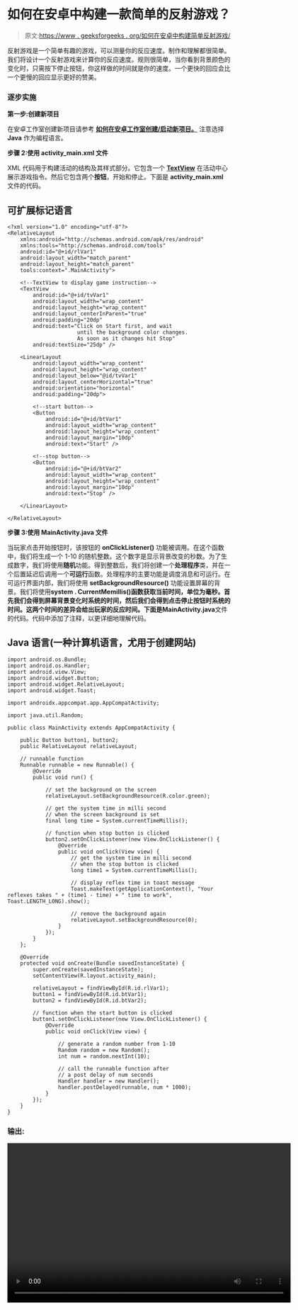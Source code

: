 # 如何在安卓中构建一款简单的反射游戏？

> 原文:[https://www . geeksforgeeks . org/如何在安卓中构建简单反射游戏/](https://www.geeksforgeeks.org/how-to-build-a-simple-reflex-game-in-android/)

反射游戏是一个简单有趣的游戏，可以测量你的反应速度。制作和理解都很简单。我们将设计一个反射游戏来计算你的反应速度。规则很简单，当你看到背景颜色的变化时，只需按下停止按钮，你这样做的时间就是你的速度。一个更快的回应会比一个更慢的回应显示更好的赞美。

### 逐步实施

**第一步:创建新项目**

在安卓工作室创建新项目请参考 [**如何在安卓工作室创建/启动新项目。**](https://www.geeksforgeeks.org/android-how-to-create-start-a-new-project-in-android-studio/) 注意选择 **Java** 作为编程语言。

**步骤 2:使用 activity_main.xml 文件**

XML 代码用于构建活动的结构及其样式部分。它包含一个 [**TextView**](https://www.geeksforgeeks.org/textview-widget-in-android-using-java-with-examples/) 在活动中心展示游戏指令。然后它包含两个**按钮**，开始和停止。下面是 **activity_main.xml** 文件的代码。

## 可扩展标记语言

```
<?xml version="1.0" encoding="utf-8"?>
<RelativeLayout
    xmlns:android="http://schemas.android.com/apk/res/android"
    xmlns:tools="http://schemas.android.com/tools"
    android:id="@+id/rlVar1"
    android:layout_width="match_parent"
    android:layout_height="match_parent"
    tools:context=".MainActivity">

    <!--TextView to display game instruction-->
    <TextView
        android:id="@+id/tvVar1"
        android:layout_width="wrap_content"
        android:layout_height="wrap_content"
        android:layout_centerInParent="true"
        android:padding="20dp"
        android:text="Click on Start first, and wait
                      until the background color changes.
                      As soon as it changes hit Stop"
        android:textSize="25dp" />

    <LinearLayout
        android:layout_width="wrap_content"
        android:layout_height="wrap_content"
        android:layout_below="@id/tvVar1"
        android:layout_centerHorizontal="true"
        android:orientation="horizontal"
        android:padding="20dp">

        <!--start button-->
        <Button
            android:id="@+id/btVar1"
            android:layout_width="wrap_content"
            android:layout_height="wrap_content"
            android:layout_margin="10dp"
            android:text="Start" />

        <!--stop button-->
        <Button
            android:id="@+id/btVar2"
            android:layout_width="wrap_content"
            android:layout_height="wrap_content"
            android:layout_margin="10dp"
            android:text="Stop" />

    </LinearLayout>

</RelativeLayout>
```

**步骤 3:使用 MainActivity.java 文件**

当玩家点击开始按钮时，该按钮的 **onClickListener()** 功能被调用。在这个函数中，我们将生成一个 1-10 的随机整数。这个数字是显示背景改变的秒数。为了生成数字，我们将使用**随机**功能。得到整数后，我们将创建一个**处理程序**类，并在一个后置延迟后调用一个**可运行**函数。处理程序的主要功能是调度消息和可运行。在可运行界面内部，我们将使用 **setBackgroundResource()** 功能设置屏幕的背景。我们将使用**system . CurrentMemillis()**函数获取当前时间，单位为毫秒。首先我们会得到屏幕背景变化时系统的时间，然后我们会得到点击停止按钮时系统的时间。这两个时间的差异会给出玩家的反应时间。下面是**MainActivity.java**文件的代码。代码中添加了注释，以更详细地理解代码。

## Java 语言(一种计算机语言，尤用于创建网站)

```
import android.os.Bundle;
import android.os.Handler;
import android.view.View;
import android.widget.Button;
import android.widget.RelativeLayout;
import android.widget.Toast;

import androidx.appcompat.app.AppCompatActivity;

import java.util.Random;

public class MainActivity extends AppCompatActivity {

    public Button button1, button2;
    public RelativeLayout relativeLayout;

    // runnable function
    Runnable runnable = new Runnable() {
        @Override
        public void run() {

            // set the background on the screen
            relativeLayout.setBackgroundResource(R.color.green);

            // get the system time in milli second
            // when the screen background is set
            final long time = System.currentTimeMillis();

            // function when stop button is clicked
            button2.setOnClickListener(new View.OnClickListener() {
                @Override
                public void onClick(View view) {
                    // get the system time in milli second
                    // when the stop button is clicked
                    long time1 = System.currentTimeMillis();

                    // display reflex time in toast message
                    Toast.makeText(getApplicationContext(), "Your reflexes takes " + (time1 - time) + " time to work", Toast.LENGTH_LONG).show();

                    // remove the background again
                    relativeLayout.setBackgroundResource(0);
                }
            });
        }
    };

    @Override
    protected void onCreate(Bundle savedInstanceState) {
        super.onCreate(savedInstanceState);
        setContentView(R.layout.activity_main);

        relativeLayout = findViewById(R.id.rlVar1);
        button1 = findViewById(R.id.btVar1);
        button2 = findViewById(R.id.btVar2);

        // function when the start button is clicked
        button1.setOnClickListener(new View.OnClickListener() {
            @Override
            public void onClick(View view) {

                // generate a random number from 1-10
                Random random = new Random();
                int num = random.nextInt(10);

                // call the runnable function after
                // a post delay of num seconds
                Handler handler = new Handler();
                handler.postDelayed(runnable, num * 1000);
            }
        });
    }
}
```

### 输出:

<video class="wp-video-shortcode" id="video-539291-1" width="640" height="360" preload="metadata" controls=""><source type="video/mp4" src="https://media.geeksforgeeks.org/wp-content/uploads/20210108235641/Simple-Reflex-Game-in-Android.mp4?_=1">[https://media.geeksforgeeks.org/wp-content/uploads/20210108235641/Simple-Reflex-Game-in-Android.mp4](https://media.geeksforgeeks.org/wp-content/uploads/20210108235641/Simple-Reflex-Game-in-Android.mp4)</video>